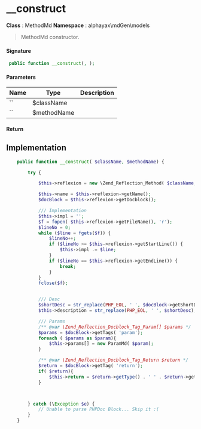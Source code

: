 
# __construct

**Class** : MethodMd
**Namespace**  : alphayax\mdGen\models


> MethodMd constructor.


#### Signature

```php
 public function __construct(, );
```

#### Parameters

| Name | Type | Description |
|---|---|---|
| `` | $className |  |
| `` | $methodName |  |

#### Return


## Implementation

```php
    public function __construct( $className, $methodName) {

        try {

            $this->reflexion = new \Zend_Reflection_Method( $className, $methodName);

            $this->name = $this->reflexion->getName();
            $docBlock = $this->reflexion->getDocblock();

            /// Implementation
            $this->impl = '';
            $f = fopen( $this->reflexion->getFileName(), 'r');
            $lineNo = 0;
            while ($line = fgets($f)) {
                $lineNo++;
                if ($lineNo >= $this->reflexion->getStartLine()) {
                    $this->impl .= $line;
                }
                if ($lineNo == $this->reflexion->getEndLine()) {
                    break;
                }
            }
            fclose($f);


            /// Desc
            $shortDesc = str_replace(PHP_EOL, ' ', $docBlock->getShortDescription());
            $this->description = str_replace(PHP_EOL, ' ', $shortDesc);

            /// Params
            /** @var \Zend_Reflection_Docblock_Tag_Param[] $params */
            $params = $docBlock->getTags( 'param');
            foreach ( $params as $param){
                $this->params[] = new ParamMd( $param);
            }

            /** @var \Zend_Reflection_Docblock_Tag_Return $return */
            $return = $docBlock->getTag( 'return');
            if( $return){
                $this->return = $return->getType() . ' ' . $return->getDescription();
            }



        } catch (\Exception $e) {
            // Unable to parse PHPDoc Block... Skip it :(
        }
    }

```
